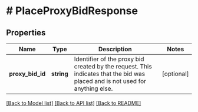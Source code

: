 # # PlaceProxyBidResponse

## Properties

Name | Type | Description | Notes
------------ | ------------- | ------------- | -------------
**proxy_bid_id** | **string** | Identifier of the proxy bid created by the request. This indicates that the bid was placed and is not used for anything else. | [optional]

[[Back to Model list]](../../README.md#models) [[Back to API list]](../../README.md#endpoints) [[Back to README]](../../README.md)
